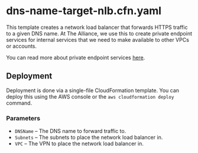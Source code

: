 # dns-name-target-nlb.cfn.yaml

This template creates a network load balancer that forwards HTTPS traffic to a given DNS name. At The Alliance, we use this to create private endpoint services for internal services that we need to make available to other VPCs or accounts.

You can read more about private endpoint services [here](https://docs.aws.amazon.com/vpc/latest/userguide/endpoint-service.html).

## Deployment

Deployment is done via a single-file CloudFormation template. You can deploy this using the AWS console or the `aws cloudformation deploy` command.

### Parameters

* `DNSName` – The DNS name to forward traffic to.
* `Subnets` – The subnets to place the network load balancer in.
* `VPC` – The VPN to place the network load balancer in.
